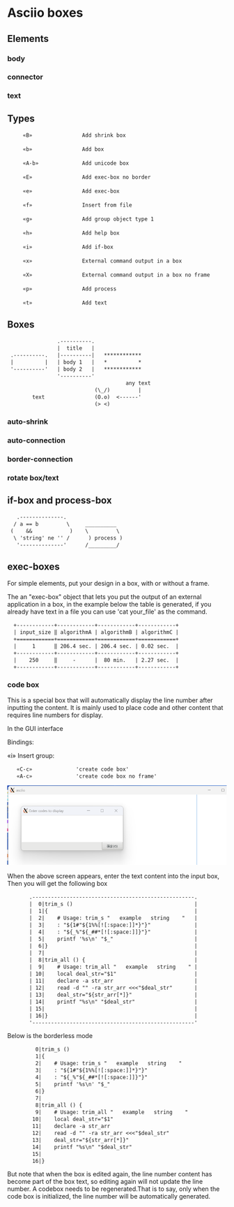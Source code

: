 # Asciio boxes

## Elements

### body

### connector

### text

## Types
         «B»                Add shrink box

         «b»                Add box

         «A-b»              Add unicode box

         «E»                Add exec-box no border

         «e»                Add exec-box

         «f»                Insert from file

         «g»                Add group object type 1

         «h»                Add help box

         «i»                Add if-box

         «x»                External command output in a box

         «X»                External command output in a box no frame

         «p»                Add process

         «t»                Add text

   
## Boxes
                    .----------.
                    |  title   |
     .----------.   |----------|   ************
     |          |   | body 1   |   *          *
     '----------'   | body 2   |   ************
                    '----------'
                                          any text
                                (\_/)         |
            text                (O.o)  <------'
                                (> <)
### auto-shrink

### auto-connection

### border-connection

### rotate box/text



## if-box and process-box

       .--------------.    
      / a == b         \     __________
     (    &&            )    \         \
      \ 'string' ne '' /      ) process )
       '--------------'      /_________/

## exec-boxes

For simple elements, put your design in a box, with or without a frame.

The an "exec-box" object that lets you put the output of an external
application in a box, in the example below the table is generated, if
you already have text in a file you can use 'cat your_file' as the
command.

      +------------+------------+------------+------------+
      | input_size ‖ algorithmA | algorithmB | algorithmC |
      +============+============+============+============+
      |     1      ‖ 206.4 sec. | 206.4 sec. | 0.02 sec.  |
      +------------+------------+------------+------------+
      |    250     ‖     -      |  80 min.   | 2.27 sec.  |
      +------------+------------+------------+------------+

### code box

This is a special box that will automatically display the line number 
after inputting the content. It is mainly used to place code and other 
content that requires line numbers for display.

In the GUI interface

Bindings:

«i» Insert group:


       «C-c»              'create code box' 
       «A-c»              'create code box no frame'


![code_box](code_box.png)

When the above screen appears, enter the text content into the input box,
Then you will get the following box

```
       .----------------------------------------------------.
       |  0|trim_s ()                                       |
       |  1|{                                               |
       |  2|    # Usage: trim_s "   example   string    "   |
       |  3|    : "${1#"${1%%[![:space:]]*}"}"              |
       |  4|    : "${_%"${_##*[![:space:]]}"}"              |
       |  5|    printf '%s\n' "$_"                          |
       |  6|}                                               |
       |  7|                                                |
       |  8|trim_all () {                                   |
       |  9|    # Usage: trim_all "   example   string    " |
       | 10|    local deal_str="$1"                         |
       | 11|    declare -a str_arr                          |
       | 12|    read -d "" -ra str_arr <<<"$deal_str"       |
       | 13|    deal_str="${str_arr[*]}"                    |
       | 14|    printf "%s\n" "$deal_str"                   |
       | 15|                                                |
       | 16|}                                               |
       '----------------------------------------------------'

```
Below is the borderless mode

```
         0|trim_s ()                                      
         1|{                                              
         2|    # Usage: trim_s "   example   string    "  
         3|    : "${1#"${1%%[![:space:]]*}"}"             
         4|    : "${_%"${_##*[![:space:]]}"}"             
         5|    printf '%s\n' "$_"                         
         6|}                                              
         7|                                               
         8|trim_all () {                                  
         9|    # Usage: trim_all "   example   string    "
        10|    local deal_str="$1"                        
        11|    declare -a str_arr                         
        12|    read -d "" -ra str_arr <<<"$deal_str"      
        13|    deal_str="${str_arr[*]}"                   
        14|    printf "%s\n" "$deal_str"                  
        15|                                               
        16|}                                              

```


But note that when the box is edited again, the line number content has 
become part of the box text, so editing again will not update the line number. 
A codebox needs to be regenerated.That is to say, only when the code box is 
initialized, the line number will be automatically generated.


